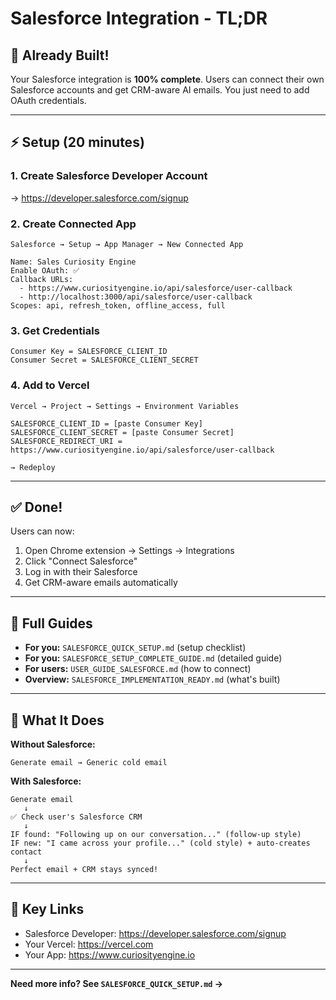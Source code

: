 # Salesforce Integration - TL;DR

## 🎉 Already Built!

Your Salesforce integration is **100% complete**. Users can connect their own Salesforce accounts and get CRM-aware AI emails. You just need to add OAuth credentials.

---

## ⚡ Setup (20 minutes)

### 1. Create Salesforce Developer Account
→ https://developer.salesforce.com/signup

### 2. Create Connected App
```
Salesforce → Setup → App Manager → New Connected App

Name: Sales Curiosity Engine
Enable OAuth: ✅
Callback URLs:
  - https://www.curiosityengine.io/api/salesforce/user-callback
  - http://localhost:3000/api/salesforce/user-callback
Scopes: api, refresh_token, offline_access, full
```

### 3. Get Credentials
```
Consumer Key = SALESFORCE_CLIENT_ID
Consumer Secret = SALESFORCE_CLIENT_SECRET
```

### 4. Add to Vercel
```
Vercel → Project → Settings → Environment Variables

SALESFORCE_CLIENT_ID = [paste Consumer Key]
SALESFORCE_CLIENT_SECRET = [paste Consumer Secret]
SALESFORCE_REDIRECT_URI = https://www.curiosityengine.io/api/salesforce/user-callback

→ Redeploy
```

---

## ✅ Done!

Users can now:
1. Open Chrome extension → Settings → Integrations
2. Click "Connect Salesforce"
3. Log in with their Salesforce
4. Get CRM-aware emails automatically

---

## 📖 Full Guides

- **For you:** `SALESFORCE_QUICK_SETUP.md` (setup checklist)
- **For you:** `SALESFORCE_SETUP_COMPLETE_GUIDE.md` (detailed guide)
- **For users:** `USER_GUIDE_SALESFORCE.md` (how to connect)
- **Overview:** `SALESFORCE_IMPLEMENTATION_READY.md` (what's built)

---

## 🎯 What It Does

**Without Salesforce:**
```
Generate email → Generic cold email
```

**With Salesforce:**
```
Generate email
   ↓
✅ Check user's Salesforce CRM
   ↓
IF found: "Following up on our conversation..." (follow-up style)
IF new: "I came across your profile..." (cold style) + auto-creates contact
   ↓
Perfect email + CRM stays synced!
```

---

## 🔗 Key Links

- Salesforce Developer: https://developer.salesforce.com/signup
- Your Vercel: https://vercel.com
- Your App: https://www.curiosityengine.io

---

**Need more info? See `SALESFORCE_QUICK_SETUP.md` →**

